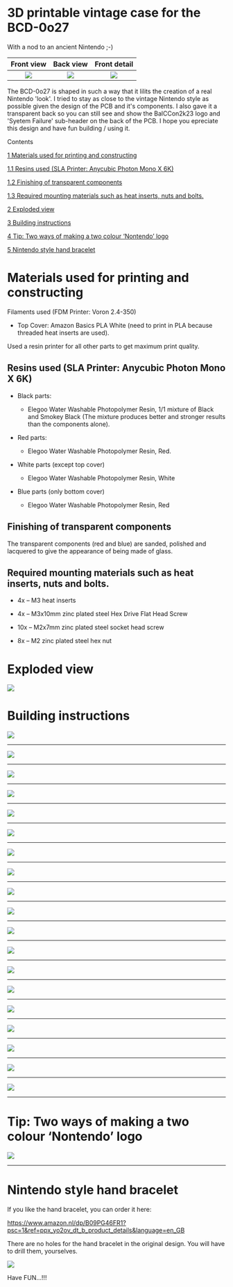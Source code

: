 # 3D printable vintage case for the BCD-0o27

With a nod to an ancient Nintendo ;-)

| Front view | Back view | Front detail |
|:---------:|:---------:|:---------:|
| <img src="./attachments/manual/media/image1.jpg" /> | <img src="./attachments/manual/media/image2.jpg" /> | <img src="./attachments/manual/media/image3.jpg" />|

The BCD-0o27 is shaped in such a way that it lilits the creation of a real Nintendo 'look'. I tried to stay as close to the vintage Nintendo style as possible given the design of the PCB and it's components. I also gave it a transparent back so you can still see and show the BalCCon2k23 logo and 'Syetem Failure' sub-header on the back of the PCB. I hope you epreciate this design and have fun building / using it.

Contents

[1 Materials used for printing and constructing](#materials-used-for-printing-and-constructing)

[1.1 Resins used (SLA Printer: Anycubic Photon Mono X 6K)](#resins-used-sla-printer-anycubic-photon-mono-x-6k)

[1.2 Finishing of transparent components](#finishing-of-transparent-components)

[1.3 Required mounting materials such as heat inserts, nuts and bolts.](#required-mounting-materials-such-as-heat-inserts-nuts-and-bolts.)

[2 Exploded view](#exploded-view)

[3 Building instructions](#building-instructions)

[4 Tip: Two ways of making a two colour ‘Nontendo’ logo](#tip-two-ways-of-making-a-two-colour-nontendo-logo)

[5 Nintendo style hand bracelet](#nintendo-style-hand-bracelet)

#  

# Materials used for printing and constructing

Filaments used (FDM Printer: Voron 2.4-350)

-   Top Cover: Amazon Basics PLA White (need to print in PLA because
    threaded heat inserts are used).

Used a resin printer for all other parts to get maximum print quality.

## Resins used (SLA Printer: Anycubic Photon Mono X 6K)

-   Black parts:

    -   Elegoo Water Washable Photopolymer Resin, 1/1 mixture of Black
        and Smokey Black (The mixture produces better and stronger
        results than the components alone).

-   Red parts:

    -   Elegoo Water Washable Photopolymer Resin, Red.

-   White parts (except top cover)

    -   Elegoo Water Washable Photopolymer Resin, White

-   Blue parts (only bottom cover)

    -   Elegoo Water Washable Photopolymer Resin, Red

## Finishing of transparent components

The transparent components (red and blue) are sanded, polished and
lacquered to give the appearance of being made of glass.

## Required mounting materials such as heat inserts, nuts and bolts.

-   4x – M3 heat inserts

-   4x – M3x10mm zinc plated steel Hex Drive Flat Head Screw

-   10x – M2x7mm zinc plated steel socket head screw

-   8x – M2 zinc plated steel hex nut

# Exploded view

<img src="./attachments/manual/media/image5.png" />



# Building instructions

<img src="./attachments/manual/media/image6.png" />


-----


<img src="./attachments/manual/media/image7.png" />


-----


<img src="./attachments/manual/media/image8.png" />


-----


<img src="./attachments/manual/media/image9.png" />


-----


<img src="./attachments/manual/media/image10.png" />


-----


<img src="./attachments/manual/media/image11.png" />


-----


<img src="./attachments/manual/media/image12.png" />


-----


<img src="./attachments/manual/media/image13.png" />


-----


<img src="./attachments/manual/media/image14.png" />


-----


<img src="./attachments/manual/media/image15.png" />


-----


<img src="./attachments/manual/media/image16.png" />


-----


<img src="./attachments/manual/media/image17.png" />


-----


<img src="./attachments/manual/media/image18.png" />


-----


<img src="./attachments/manual/media/image19.png" />


-----


<img src="./attachments/manual/media/image20.png" />


-----


<img src="./attachments/manual/media/image21.png" />


-----


<img src="./attachments/manual/media/image22.png" />


-----


<img src="./attachments/manual/media/image23.png" />


-----


<img src="./attachments/manual/media/image24.png" />


-----


# Tip: Two ways of making a two colour ‘Nontendo’ logo


<img src="./attachments/manual/media/image25.png" />


-----


# Nintendo style hand bracelet

If you like the hand bracelet, you can order it here:

<https://www.amazon.nl/dp/B09PG46FR1?psc=1&ref=ppx_yo2ov_dt_b_product_details&language=en_GB>

There are no holes for the hand bracelet in the original design. You
will have to drill them, yourselves.


<img src="./attachments/manual/media/image26.png" />


Have FUN…!!!
